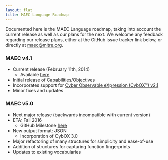 ```yaml
---
layout: flat
title: MAEC Language Roadmap
---
```


Documented here is the MAEC Language roadmap, taking into account the current release as well as our plans for the next. We welcome any feedback regarding our release plans, either at the GitHub issue tracker link below, or directly at <a href="mailto:maec@mitre.org">maec@mitre.org</a>. 

<div class="row">
  <div class="col-md-6">
    <div class="panel panel-default">
      <div class="panel-heading">
        <h3 class="panel-title"><b>MAEC v4.1</b></h3>
      </div>
      <div class="panel-body">
		  <ul>
			<li>Current release (February 11th, 2014)
		      <ul>
			    <li>Available <a href="http://maec.mitre.org/language/version4.1/">here</a></li>
			  </ul>
			</li>
			<li>Initial release of Capabilities/Objectives</li>
			<li>Incorporates support for <a href="http://cyboxproject.github.io/releases/2.1/">Cyber Observable eXpression (CybOX™) v2.1</a></li>
			<li>Minor fixes and updates</li>
		  </ul> 
      </div>
    </div>
  </div>
  <div class="col-md-6">
    <div class="panel panel-default">
      <div class="panel-heading">
        <h3 class="panel-title"><b>MAEC v5.0</b></h3>
      </div>
      <div class="panel-body">
        <ul>
		  <li>Next major release (backwards incompatible with current version)</li>
		  <li>ETA: Fall 2016
		    <ul>
			  <li>GitHub Milestone <a href="https://github.com/MAECProject/schemas/milestones/MAEC%205.0">here</a></li>
			</ul>
		  </li>
		  <li>New output format: JSON
		    <ul>
			  <li>Incorporation of CybOX 3.0</li>
			</ul>
		  </li>
		  <li>Major refactoring of many structures for simplicity and ease-of-use</li>
		  <li>Addition of structures for capturing function fingerprints</li>
		  <li>Updates to existing vocabularies</li>
			</ul>
      </div>
    </div>
  </div>
</div>
